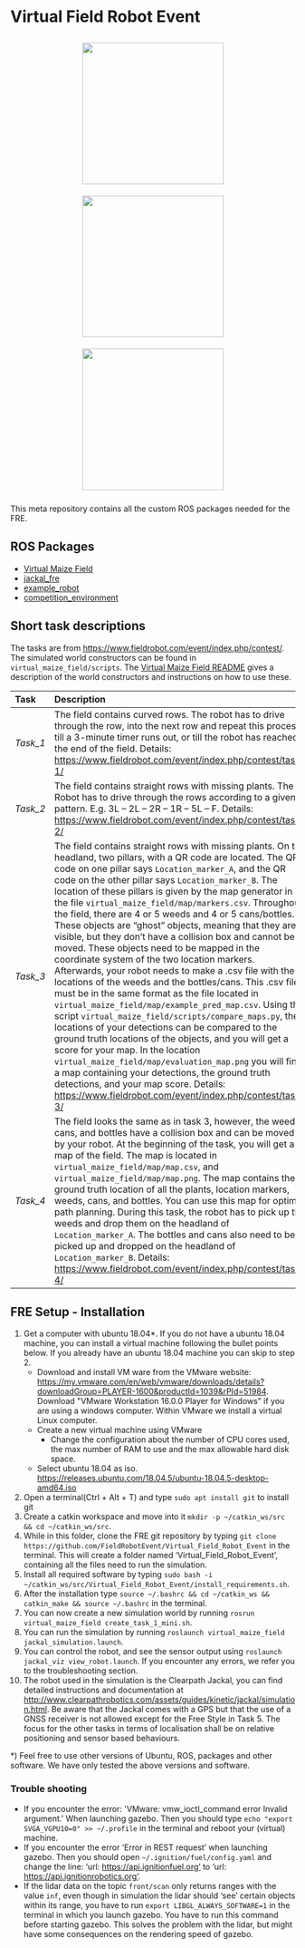 # Virtual Field Robot Event 

<p float="left" align="middle">
  <img src="https://www.fieldrobot.com/event/wp-content/uploads/2021/01/FRE-logo-v02.png" width="250" style="margin: 10px;"> 
  <img src="https://www.wur.nl/upload/58340fb4-e33a-4d0b-af17-8d596fa93663_WUR_RGB_standard.png" width="250" style="margin: 10px;"> 
  <img src="https://www.uni-hohenheim.de/typo3conf/ext/uni_layout/Resources/Public/Images/uni-logo-en.svg" width="250" style="margin: 10px;">
</p>

This meta repository contains all the custom ROS packages needed for the FRE.

## ROS Packages
 - [Virtual Maize Field](virtual_maize_field/README.md)
 - [jackal_fre](jackal_fre/README.md)
 - [example_robot](example_robot/README.md)
 - [competition_environment](competition_environment/README.md)
 
## Short task descriptions
The tasks are from https://www.fieldrobot.com/event/index.php/contest/. The simulated world constructors can be found in `virtual_maize_field/scripts`. The [Virtual Maize Field README](virtual_maize_field/README.md) gives a description of the world constructors and instructions on how to use these. 

| Task | Description |
|:---- |:----------- |
|*Task_1*|The field contains curved rows. The robot has to drive through the row, into the next row and repeat this process till a 3-minute timer runs out, or till the robot has reached the end of the field. Details: https://www.fieldrobot.com/event/index.php/contest/task-1/|
|*Task_2*|The field contains straight rows with missing plants. The Robot has to drive through the rows according to a given pattern. E.g. 3L – 2L – 2R – 1R – 5L – F. Details: https://www.fieldrobot.com/event/index.php/contest/task-2/|
|*Task_3*|The field contains straight rows with missing plants. On the headland, two pillars, with a QR code are located. The QR code on one pillar says `Location_marker_A`, and the QR code on the other pillar says `Location_marker_B`. The location of these pillars is given by the map generator in the file `virtual_maize_field/map/markers.csv`. Throughout the field, there are 4 or 5 weeds and 4 or 5 cans/bottles. These objects are “ghost” objects, meaning that they are visible, but they don’t have a collision box and cannot be moved. These objects need to be mapped in the coordinate system of the two location markers. Afterwards, your robot needs to make a .csv file with the locations of the weeds and the bottles/cans. This .csv file must be in the same format as the file located in `virtual_maize_field/map/example_pred_map.csv`. Using the script `virtual_maize_field/scripts/compare_maps.py`, the locations of your detections can be compared to the ground truth locations of the objects, and you will get a score for your map. In the location `virtual_maize_field/map/evaluation_map.png` you will find a map containing your detections, the ground truth detections, and your map score. Details: https://www.fieldrobot.com/event/index.php/contest/task-3/|
|*Task_4*|The field looks the same as in task 3, however, the weeds, cans, and bottles have a collision box and can be moved by your robot. At the beginning of the task, you will get a map of the field. The map is located in `virtual_maize_field/map/map.csv`, and `virtual_maize_field/map/map.png`. The map contains the ground truth location of all the plants, location markers, weeds, cans, and bottles. You can use this map for optimal path planning. During this task, the robot has to pick up the weeds and drop them on the headland of `Location_marker_A`. The bottles and cans also need to be picked up and dropped on the headland of `Location_marker_B`. Details: https://www.fieldrobot.com/event/index.php/contest/task-4/|

## FRE Setup - Installation
1.	Get a computer with ubuntu 18.04*. If you do not have a ubuntu 18.04 machine, you can install a virtual machine following the bullet points below. If you already have an ubuntu 18.04 machine you can skip to step 2.
	* Download and install VM ware from the VMware website: https://my.vmware.com/en/web/vmware/downloads/details?downloadGroup=PLAYER-1600&productId=1039&rPId=51984. Download "VMware Workstation 16.0.0 Player for Windows" if you are using a windows computer. Within VMware we install a virtual Linux computer. 
	* Create a new virtual machine using VMware
		* Change the configuration about the number of CPU cores used, the max number of RAM to use and the max allowable hard disk space. 
	* Select ubuntu 18.04 as iso. https://releases.ubuntu.com/18.04.5/ubuntu-18.04.5-desktop-amd64.iso 
2.	Open a terminal(Ctrl + Alt + T) and type `sudo apt install git` to install git
3.	Create a catkin workspace and move into it `mkdir -p ~/catkin_ws/src && cd ~/catkin_ws/src`.
4.	While in this folder, clone the FRE git repository by typing `git clone https://github.com/FieldRobotEvent/Virtual_Field_Robot_Event` in the terminal. This will create a folder  named ‘Virtual_Field_Robot_Event’, containing all the files need to run the simulation.
5.	Install all required software by typing `sudo bash -i ~/catkin_ws/src/Virtual_Field_Robot_Event/install_requirements.sh`.
6.	After the installation type `source ~/.bashrc && cd ~/catkin_ws && catkin_make && source ~/.bashrc` in the terminal.
7.	You can now create a new simulation world by running `rosrun virtual_maize_field create_task_1_mini.sh`. 
8.	You can run the simulation by running `roslaunch virtual_maize_field jackal_simulation.launch`. 
9. 	You can control the robot, and see the sensor output using `roslaunch jackal_viz view_robot.launch`. If you encounter any errors, we refer you to the troubleshooting section. 
10.	The robot used in the simulation is the Clearpath Jackal, you can find detailed instructions and documentation at http://www.clearpathrobotics.com/assets/guides/kinetic/jackal/simulation.html. Be aware that the Jackal comes with a GPS but that the use of a GNSS receiver is not allowed except for the Free Style in Task 5. The focus for the other tasks in terms of localisation shall be on relative positioning and sensor based behaviours.

*) Feel free to use other versions of Ubuntu, ROS, packages and other software. We have only tested the above versions and software.

### Trouble shooting
* If you encounter the error: 'VMware: vmw_ioctl_command error Invalid argument.’ When launching gazebo. Then you should type `echo "export SVGA_VGPU10=0" >> ~/.profile` in the terminal and reboot your (virtual) machine. 
* If you encounter the error ‘Error in REST request’ when launching gazebo. Then you should open `~/.ignition/fuel/config.yaml` and change the line: ‘url: https://api.ignitionfuel.org’ to ‘url:  https://api.ignitionrobotics.org’.
* If the lidar data on the topic `front/scan` only returns ranges with the value `inf`, even though in simulation the lidar should ‘see’ certain objects within its range, you have to run `export LIBGL_ALWAYS_SOFTWARE=1` in the terminal in which you launch gazebo. You have to run this command before starting gazebo. This solves the problem with the lidar, but might have some consequences on the rendering speed of gazebo. 










